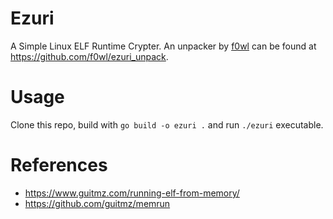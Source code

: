 # Ezuri
A Simple Linux ELF Runtime Crypter.
An unpacker by [f0wl](https://github.com/f0wl) can be found at https://github.com/f0wl/ezuri_unpack.

# Usage
Clone this repo, build with `go build -o ezuri .` and run `./ezuri` executable.

# References
- https://www.guitmz.com/running-elf-from-memory/
- https://github.com/guitmz/memrun
